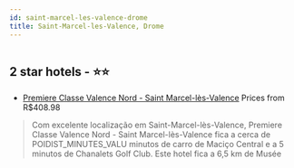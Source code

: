 ```yaml
---
id: saint-marcel-les-valence-drome
title: Saint-Marcel-les-Valence, Drome
---
```


<center><img src="https://i.travelapi.com/hotels/11000000/10640000/10636400/10636306/4c64253f_z.jpg" alt="" /></center>


##  2 star hotels - ⭐️⭐️

-    [Premiere Classe Valence Nord - Saint Marcel-lès-Valence](https://www.hurb.com/br/aud/https://www.hurb.com/br/hotels/saint-marcel-les-valence/premiere-classe-valence-nord-saint-marcel-les-valence-HT-IWQ9?cmp=18055) Prices from R$408.98
   > Com excelente localização em Saint-Marcel-lès-Valence, Premiere Classe Valence Nord - Saint Marcel-lès-Valence fica a cerca de POIDIST_MINUTES_VALU minutos de carro de Maciço Central e a 5 minutos de Chanalets Golf Club.  Este hotel fica a 6,5 km de Musée
